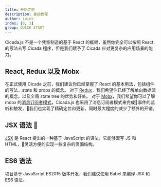 ```yaml
---
title: 开始之前
description: 基础教程
author: imink
index: [0, 1]
group: QUICK START  
---
```



Cicada.js 不是一个凭空制造的基于 React 的框架，虽然你完全可以按照 React 的写法去写 Cicada 程序，但是我们赋予了 Cicada 应对更复杂的应用场景的能力。

## React, Redux 以及 Mobx
在正式使用 Cicada 之前，我们建议你已经掌握了 React 的基本用法，包括组件的写法，state 和 props 的概念。
对于 [Redux](http://redux.js.org/)，我们希望你已经了解单向数据流的概念，以及全局 state tree 的优势和好处。
对于 [Mobx](https://github.com/mobxjs/mobx)，我们希望你可以了解 mobx 的[消息订阅者模式](https://en.wikipedia.org/wiki/Publish%E2%80%93subscribe_pattern)，Cicada.js 也采用了消息订阅者模式来完成事件的监听和触发，我们也实现了精确定位和更新，同时最大程度的减少了额外的开销。

## JSX 语法 
[JSX](https://facebook.github.io/react/docs/introducing-jsx.html) 是 React 提出的一种基于 JavaScript 的语法，它能够混写 JS 和 HTML，灵活方便的实现一些复杂的页面结构。

## ES6 语法
项目基于 JavaScript ES2015 版本开发，我们建议使用 Babel 来编译 JSX 和 ES6 语法。